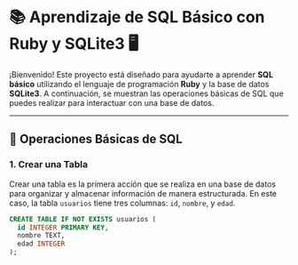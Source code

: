 # 📚 **Aprendizaje de SQL Básico con Ruby y SQLite3** 🖥️

¡Bienvenido! Este proyecto está diseñado para ayudarte a aprender **SQL básico** utilizando el lenguaje de programación **Ruby** y la base de datos **SQLite3**. A continuación, se muestran las operaciones básicas de SQL que puedes realizar para interactuar con una base de datos.

---

## 🔧 **Operaciones Básicas de SQL**

### 1. **Crear una Tabla**  
Crear una tabla es la primera acción que se realiza en una base de datos para organizar y almacenar información de manera estructurada. En este caso, la tabla `usuarios` tiene tres columnas: `id`, `nombre`, y `edad`.

```sql
CREATE TABLE IF NOT EXISTS usuarios (
  id INTEGER PRIMARY KEY,
  nombre TEXT,
  edad INTEGER
);
